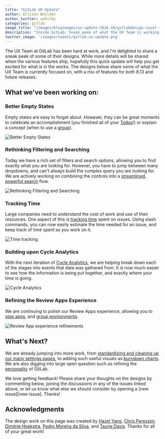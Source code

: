 ```yaml
---
title: "GitLab UX Update"
author: Allison Whilden
author_twitter: awhildy
categories: gitlab
image_title: "/images/blogimages/ux-update-2016-10/gitlabdesign-cover-image.jpg"
description: "Inside GitLab: Sneak peek of what the UX Team is working on"
twitter_image: '/images/tweets/gitlab-ux-update.png'
---
```


The UX Team at GitLab has been hard at work, and I'm delighted to share a sneak peek of some of their designs. While more details will be shared when the various features ship, hopefully this quick update will help you get excited for what is in the works. The designs below share some of what the UX Team is currently focused on, with a mix of features for both 8.13 and future releases.

<!-- more -->

## What we've been working on:

### Better Empty States

Empty states are easy to forget about. However, they can be great moments to celebrate an accomplishment (you finished all of your [Todos][todo-empty-state]!) or explain a concept (when to use a [group][group-empty-state]). 

![Better Empty States](/images/blogimages/ux-update-2016-10/empty-states.png)

### Rethinking Filtering and Searching

Today we have a rich set of filters and search options, allowing you to find exactly what you are looking for. However, you have to jump between many dropdowns, and can't always build the complex query you are looking for. We are actively working on combining the controls into a [streamlined, powerful search][rethinking-filters] flow.

![Rethinking Filtering and Searching](/images/blogimages/ux-update-2016-10/rethinking-filtering.png)

### Tracking Time

Large companies need to understand the cost of work and use of their resources. One aspect of this is [tracking time][time-tracking] spent on issues. Using slash commands, you can now easily estimate the time needed for an issue, and keep track of time spent as you work on it.

![Time tracking](/images/blogimages/ux-update-2016-10/time-tracking.png)

### Building upon Cycle Analytics

With the next iteration of [Cycle Analytics][cycle-analytics], we are helping break down each of the stages into events that data was gathered from. It is now much easier to see how the information is being put together, and exactly where your time is going.

![Cycle Analytics](/images/blogimages/ux-update-2016-10/cycle-analytics-v2.png)

### Refining the Review Apps Experience

We are continuing to polish our Review Apps experience, allowing you to [stop apps][stop-review-apps], and [group environments][group-environments]. 

![Review App experience refinements](/images/blogimages/ux-update-2016-10/review-apps.png)

## What's Next?

We are already jumping into more work, from [standardizing and cleaning up our many settings pages][settings], to adding such useful visuals as [burndown charts][burndown]. We are also digging into large open question such as refining the [personality][personality] of GitLab. 

We love getting feedback! Please share your thoughts on the designs by commenting below, joining the discussions in any of the issues linked above, or let us know what else we should consider by opening a [new issue][new-issue]. Thanks!

## Acknowledgments

The design work on this page was created by [Hazel Yang][hazel], [Chris Peressini][chris], [Dimitrie Hoekstra][dimitrie], [Pedro Moreira da Silva][pedro], and [Taurie Davis][taurie]. Thanks for all of your great work!




<!-- identifiers --> 
[burndown]: https://gitlab.com/gitlab-org/gitlab-ee/issues/91
[chris]: https://twitter.com/ChrisPeressini
[cycle-analytics]: https://gitlab.com/gitlab-org/gitlab-ce/issues/22458
[dimitrie]: https://twitter.com/dimitrieh
[group-empty-state]: https://gitlab.com/gitlab-org/gitlab-ce/issues/20829
[group-environments]: https://gitlab.com/gitlab-org/gitlab-ce/issues/22539
[hazel]: https://twitter.com/hazelyuyang
[pedro]: https://twitter.com/pedromscom
[personality]: https://gitlab.com/gitlab-org/gitlab-ce/issues/22192
[rethinking-filters]: https://gitlab.com/gitlab-org/gitlab-ce/issues/21747
[settings]: https://gitlab.com/gitlab-org/gitlab-ce/issues/22171
[stop-review-apps]: https://gitlab.com/gitlab-org/gitlab-ce/issues/22191
[taurie]: https://twitter.com/tauried
[time-tracking]: https://gitlab.com/gitlab-org/gitlab-ee/issues/985
[todo-empty-state]: https://gitlab.com/gitlab-org/gitlab-ce/issues/20833